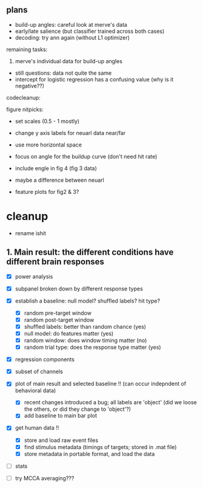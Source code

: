 ## plans

- build-up angles: careful look at merve's data
- early/late salience (but classifier trained across both cases)
- decoding: try ann again (without L1 optimizer)

remaining tasks:

1. merve's individual data for build-up angles
- still questions: data not quite the same
- intercept for logistic regression has a confusing value (why is it negative??)

codecleanup:

figure nitpicks:
- set scales (0.5 - 1 mostly)
- change y axis labels for neuarl data near/far
- use more horizontal space
- focus on angle for the buildup curve (don't need hit rate)
- include engle in fig 4 (fig 3 data)
- maybe a difference between neuarl

- feature plots for fig2 & 3?

# cleanup

- rename ishit

## 1. Main result: the different conditions have different brain responses

- [X] power analysis
- [X] subpanel broken down by different response types
- [X] establish a baseline: null model? shuffled labels? hit type?
    - [X] random pre-target window
    - [X] random post-target window
    - [X] shuffled labels: better than random chance (yes)
    - [X] null model: do features matter (yes)
    - [X] random window: does window timing matter (no)
    - [X] random trial type: does the response type matter (yes)
- [X] regression components
- [X] subset of channels
- [x] plot of main result and selected baseline !! (can occur indepndent of behavioral data)
    - [X] recent changes introduced a bug; all labels are 'object' (did we loose the others, or did they change to 'object'?)
    - [x] add baseline to main bar plot
- [x] get human data !!
    - [X] store and load raw event files
    - [x] find stimulus metadata (timings of targets; stored in .mat file)
    - [x] store metadata in portable format, and load the data
- [ ] stats
- [ ] try MCCA averaging???

